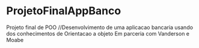 # ProjetoFinalAppBanco
Projeto final de POO
//Desenvolvimento de uma aplicacao bancaria usando dos conhecimentos de Orientacao a objeto 
Em parceria com Vanderson e Moabe
